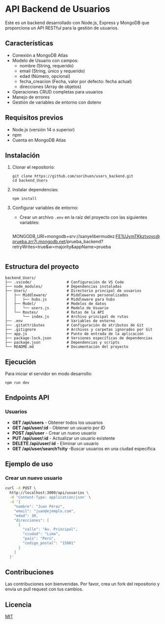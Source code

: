 # API Backend de Usuarios

Este es un backend desarrollado con Node.js, Express y MongoDB que proporciona un API RESTful para la gestión de usuarios.

## Características

- Conexión a MongoDB Atlas
- Modelo de Usuario con campos:
  - nombre (String, requerido)
  - email (String, único y requerido)
  - edad (Número, opcional)
  - fecha_creacion (Fecha, valor por defecto: fecha actual)
  - direcciones (Array de objetos)
- Operaciones CRUD completas para usuarios
- Manejo de errores
- Gestión de variables de entorno con dotenv

## Requisitos previos

- Node.js (versión 14 o superior)
- npm
- Cuenta en MongoDB Atlas

## Instalación

1. Clonar el repositorio:
   ```
   git clone https://github.com/sorihuen/users_backend.git
   cd backend_Users
   ```

2. Instalar dependencias:
   ```
   npm install
   ```

3. Configurar variables de entorno:
   - Crear un archivo `.env` en la raíz del proyecto con las siguientes variables:
     ```
    MONGODB_URI=mongodb+srv://sanyelibermudez:FE1UJymTKkztvoyc@prueba.zrr7i.mongodb.net/prueba_backend?retryWrites=true&w=majority&appName=prueba

     ```
## Estructura del proyecto

```
backend_Users/
├── .vscode/                # Configuración de VS Code
├── node_modules/           # Dependencias instaladas
├── Users/                  # Directorio principal de usuarios
│   ├── Middleware/         # Middlewares personalizados
│   │   ├── hubs.js         # Middleware para hubs
│   ├── Model/              # Modelos de datos
│   │   └── users.js        # Modelo de Usuario
│   └── Routes/             # Rutas de la API
│       └── index.js        # Archivo principal de rutas
├── .env                    # Variables de entorno
├── .gitattributes          # Configuración de atributos de Git
├── .gitignore              # Archivos y carpetas ignorados por Git
├── app.js                  # Punto de entrada de la aplicación
├── package-lock.json       # Versiones específicas de dependencias
├── package.json            # Dependencias y scripts
└── README.md               # Documentación del proyecto
```

## Ejecución

Para iniciar el servidor en modo desarrollo:
```
npm run dev
```

## Endpoints API

### Usuarios

- **GET /api/users** - Obtener todos los usuarios
- **GET /api/user/:id** - Obtener un usuario por ID
- **POST /api/user** - Crear un nuevo usuario
- **PUT /api/user/:id** - Actualizar un usuario existente
- **DELETE /api/user/:id** - Eliminar un usuario
- **GET /api/user/search?city** -Buscar usuarios en una ciudad especifica

## Ejemplo de uso

### Crear un nuevo usuario

```bash
curl -X POST \
  http://localhost:3000/api/usuarios \
  -H 'Content-Type: application/json' \
  -d '{
    "nombre": "Juan Pérez",
    "email": "juan@ejemplo.com",
    "edad": 30,
    "direcciones": [
      {
        "calle": "Av. Principal",
        "ciudad": "Lima",
        "pais": "Perú",
        "codigo_postal": "15001"
      }
    ]
  }'
```

## Contribuciones

Las contribuciones son bienvenidas. Por favor, crea un fork del repositorio y envía un pull request con tus cambios.

## Licencia

[MIT](LICENSE)